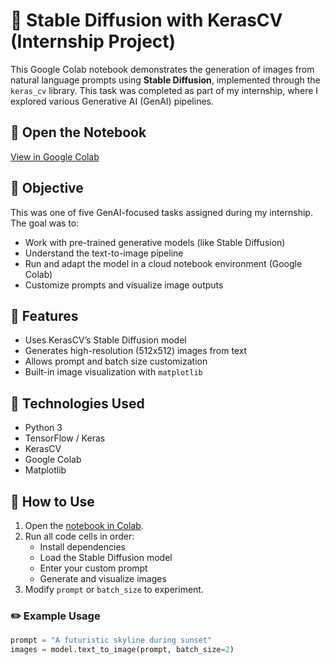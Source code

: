 # 🧠 Stable Diffusion with KerasCV (Internship Project)

This Google Colab notebook demonstrates the generation of images from natural language prompts using **Stable Diffusion**, implemented through the `keras_cv` library. This task was completed as part of my internship, where I explored various Generative AI (GenAI) pipelines.

## 🔗 Open the Notebook

[View in Google Colab](https://colab.research.google.com/drive/1aij9JfccZU9G9y1QrljRJ1_S3J07lHa9#scrollTo=kbRwbwqSctxf)

## 🎯 Objective

This was one of five GenAI-focused tasks assigned during my internship. The goal was to:

- Work with pre-trained generative models (like Stable Diffusion)
- Understand the text-to-image pipeline
- Run and adapt the model in a cloud notebook environment (Google Colab)
- Customize prompts and visualize image outputs

## 🚀 Features

- Uses KerasCV’s Stable Diffusion model
- Generates high-resolution (512x512) images from text
- Allows prompt and batch size customization
- Built-in image visualization with `matplotlib`

## 🔧 Technologies Used

- Python 3
- TensorFlow / Keras
- KerasCV
- Google Colab
- Matplotlib

## 🧪 How to Use

1. Open the [notebook in Colab](https://colab.research.google.com/drive/1aij9JfccZU9G9y1QrljRJ1_S3J07lHa9#scrollTo=kbRwbwqSctxf).
2. Run all code cells in order:
   - Install dependencies
   - Load the Stable Diffusion model
   - Enter your custom prompt
   - Generate and visualize images
3. Modify `prompt` or `batch_size` to experiment.

### ✏️ Example Usage

```python
prompt = "A futuristic skyline during sunset"
images = model.text_to_image(prompt, batch_size=2)
